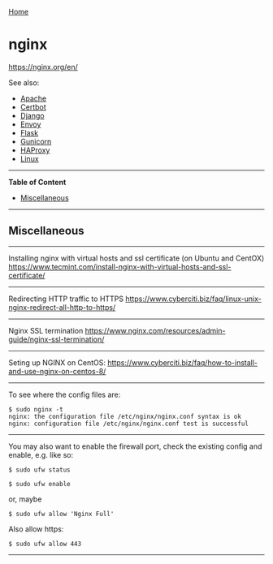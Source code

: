 [Home](Readme.md)
# nginx

https://nginx.org/en/

See also:

  - [Apache](Apache.md)
  - [Certbot](Certbot.md)
  - [Django](Django.md)
  - [Envoy](Envoy.md)
  - [Flask](Flask.md)
  - [Gunicorn](Gunicorn.md)
  - [HAProxy](HAProxy.md)
  - [Linux](Linux.md)

---

**Table of Content**

- [Miscellaneous](Nginx.md#miscellaneous)

---

## Miscellaneous

---

Installing nginx with virtual hosts and ssl certificate (on Ubuntu and CentOX)
https://www.tecmint.com/install-nginx-with-virtual-hosts-and-ssl-certificate/

---

Redirecting HTTP traffic to HTTPS
https://www.cyberciti.biz/faq/linux-unix-nginx-redirect-all-http-to-https/
 
---

Nginx SSL termination
https://www.nginx.com/resources/admin-guide/nginx-ssl-termination/

---

Seting up NGINX on CentOS:
https://www.cyberciti.biz/faq/how-to-install-and-use-nginx-on-centos-8/

---

To see where the config files are:

    $ sudo nginx -t
    nginx: the configuration file /etc/nginx/nginx.conf syntax is ok
    nginx: configuration file /etc/nginx/nginx.conf test is successful

---

You may also want to enable the firewall port, check the existing config and enable, e.g. like so:

    $ sudo ufw status

    $ sudo ufw enable

or, maybe

    $ sudo ufw allow 'Nginx Full'

Also allow https:

    $ sudo ufw allow 443

---
